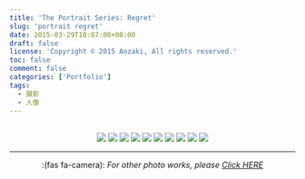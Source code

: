 ```yaml
---
title: 'The Portrait Series: Regret'
slug: 'portrait regret'
date: 2015-03-29T10:07:00+08:00
draft: false
license: 'Copyright © 2015 Aozaki, All rights reserved.'
toc: false
comment: false
categories: ['Portfolio']
tags:
  - 摄影
  - 人像
---
```


<br>
<div align="center">
    <img src="https://img.aozaki.cc/portfolio/20150329_0001.jpg">
    <img src="https://img.aozaki.cc/portfolio/20150329_0002.jpg">
    <img src="https://img.aozaki.cc/portfolio/20150329_0003.jpg">
    <img src="https://img.aozaki.cc/portfolio/20150329_0004.jpg">
    <img src="https://img.aozaki.cc/portfolio/20150329_0005.jpg">
    <img src="https://img.aozaki.cc/portfolio/20150329_0006.jpg">
    <img src="https://img.aozaki.cc/portfolio/20150329_0007.jpg">
    <img src="https://img.aozaki.cc/portfolio/20150329_0008.jpg">
    <img src="https://img.aozaki.cc/portfolio/20150329_0009.jpg">
    <img src="https://img.aozaki.cc/portfolio/20150329_0010.jpg">
</div>

<!--
    Nikon D800
    Nikon AF-S NIKKOR 28mm f/1.8G
    Nikon AF-S NIKKOR 85mm f/1.8G
-->

---

<div align="center">:(fas fa-camera):  <i>For other photo works, please <a href="/portfolio/photo/">Click HERE</a></i></div>

<br />
<br />
<br />
